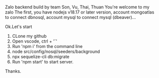 Zalo backend build by team Son, Vu, Thai, Thuan
You're welcome to my zalo
The first, you have nodejs v18.17 or later version, account mongoatlas to connect dbnosql, account mysql to connect mysql (dbeaver)...

Ok.Let's start
1. CLone my github
2. Open vscode, ctrl + '`'
3. Run 'npm i' from the command line
4. node src/config/nosql/seeders/background
5. npx sequelize-cli db:migrate
6. Run 'npm start' to start server.

Thanks.
   
